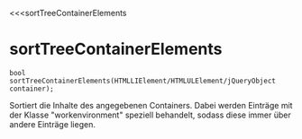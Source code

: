 ﻿<<<sortTreeContainerElements

# sortTreeContainerElements

```fnpreview
bool sortTreeContainerElements(HTMLLIElement/HTMLULElement/jQueryObject container);
```
Sortiert die Inhalte des angegebenen Containers. Dabei werden Einträge mit der Klasse "workenvironment" speziell behandelt, sodass diese immer über andere Einträge liegen.
